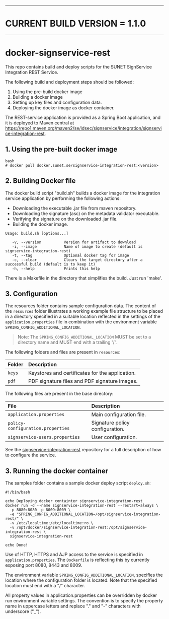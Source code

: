 
---
# CURRENT BUILD VERSION = 1.1.0
---
# docker-signservice-rest

This repo contains build and deploy scripts for the SUNET SignService Integration REST Service.

The following build and deployment steps should be followed:

1. Using the pre-build docker image
2. Building a docker image
3. Setting up key files and configuration data.
4. Deploying the docker image as docker container.

The REST-service application is provided as a Spring Boot application, and it is deployed to Maven central at https://repo1.maven.org/maven2/se/idsec/signservice/integration/signservice-integration-rest.

## 1. Using the pre-built docker image

```
bash
# docker pull docker.sunet.se/signservice-integration-rest:<version>
```

## 2. Building Docker file

The docker build script "build.sh" builds a docker image for the integration service application by performing the following actions:

- Downloading the executable .jar file from maven repository.
- Downloading the signature (asc) on the metadata validator executable.
- Verifying the signature on the downloaded .jar file.
- Building the docker image.

```
Usage: build.sh [options...]

   -v, --version          Version for artifact to download
   -i, --image            Name of image to create (default is signservice-integration-rest)
   -t, --tag              Optional docker tag for image
   -c, --clear            Clears the target directory after a successful build (default is to keep it)
   -h, --help             Prints this help
```

There is a Makefile in the directory that simplifies the build. Just run 'make'.

## 3. Configuration

The resources folder contains sample configuration data. The content of the `resources` folder illustrates a working example file structure to be placed in a directory specified in a suitable location reflected in the settings of the `application.properties` file in combination with the environment variable `SPRING_CONFIG_ADDITIONAL_LOCATION`.

> Note: The `SPRING_CONFIG_ADDITIONAL_LOCATION` MUST be set to a directory name and MUST end with a trailing '/'.

The following folders and files are present in `resources`:

| Folder | Description |
| :--- | :--- |
| `keys` | Keystores and certificates for the application. |
| `pdf` | PDF signature files and PDF signature images. |


The following files are present in the base directory:

| File | Description |
| :--- | :--- |
| `application.properties` | Main configuration file. |
| `policy-configuration.properties` | Signature policy configuration. |
| `signservice-users.properties` | User configuration. |


See the [signservice-integration-rest](https://github.com/idsec-solutions/signservice-integration-rest) repository for a full description of how to configure the service.


## 3. Running the docker container

The samples folder contains a sample docker deploy script `deploy.sh`:

```
#!/bin/bash

echo Deploying docker containter signservice-integration-rest
docker run -d --name signservice-integration-rest --restart=always \
  -p 8080:8080 -p 8009:8009 \
  -e "SPRING_CONFIG_ADDITIONAL_LOCATION=/opt/signservice-integration-rest/" \
  -v /etc/localtime:/etc/localtime:ro \
  -v /opt/docker/signservice-integration-rest:/opt/signservice-integration-rest \
  signservice-integration-rest

echo Done!
```

Use of HTTP, HTTPS and AJP access to the service is specified in `application.properties`. The `Dockerfile` is reflecting this by currently exposing port 8080, 8443 and 8009.

The environment variable `SPRING_CONFIG_ADDITIONAL_LOCATION`, specifies the location where the configuration folder is located. Note that the specified location must end with a "/" character.

All property values in application.properties can be overridden by docker run environment variable settings. The convention is to specify the property name in uppercase letters and replace "." and "-" characters with underscore ("\_").
